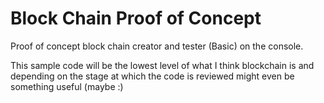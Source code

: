 # Block Chain Proof of Concept
Proof of concept block chain creator and tester (Basic) on the console.

This sample code will be the lowest level of what I think blockchain is and depending on the stage at which the code is reviewed might even be something useful (maybe :)

